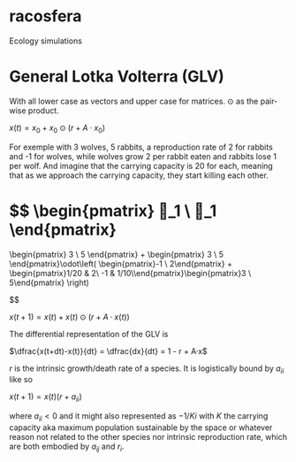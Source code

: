 # racosfera
Ecology simulations


# General Lotka Volterra (GLV)

With all lower case as vectors and upper case for matrices. $\odot$ as the pair-wise product.

$x(t) = x_0 + x_0\odot(r + A·x_0)$

For exemple with 3 wolves, 5 rabbits, a reproduction rate of 2 for rabbits and -1 for wolves, while
wolves grow 2 per rabbit eaten and rabbits lose 1 per wolf. And imagine that the carrying capacity is 20 for each, meaning that as we approach the carrying capacity, they start killing each other.

$$
\begin{pmatrix}
           🐺_1 \\
           🐇_1
\end{pmatrix}
=
\begin{pmatrix}
           3 \\
           5
\end{pmatrix} + \begin{pmatrix}
           3 \\
           5
\end{pmatrix}\odot\left(
    \begin{pmatrix}-1 \\ 2\end{pmatrix}
    + \begin{pmatrix}1/20 & 2\\ -1 & 1/10\\\end{pmatrix}\begin{pmatrix}3 \\ 5\end{pmatrix}
\right)

$$

$x(t+1) = x(t) + x(t)\odot(r + A·x(t))$

The differential representation of the GLV is

$\dfrac{x(t+dt)-x(t)}{dt} = \dfrac{dx}{dt} = 1 - r + A·x$

$r$ is the intrinsic growth/death rate of a species. It is logistically bound by $a_{ii}$ like so

$x(t+1) = x(t)(r + a_{ii})$

where $a_{ii} < 0$ and it might also represented as $-1/Ki$ with $K$ the carrying capacity aka maximum population sustainable by the space or whatever reason not related to the other species nor intrinsic reproduction rate, which are both embodied by $a_{ij}$ and $r_i$.
